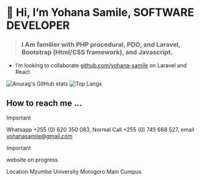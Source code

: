 #             👋 Hi, I’m Yohana Samile, SOFTWARE DEVELOPER

<!-- Web desing and developement, my goals is to become a software developer and working with big companies. -->
  
>### I Am familier with PHP procedural, PDO, and Laravel, Bootstrap (Html/CSS framework), and Javascript.
  
- I’m looking to collaborate [github.com/yohana-samile](https://github.com/yohana-samile) on Laravel and React

![Anurag's GitHub stats](https://github-readme-stats.vercel.app/api?username=yohana-samile&show_icons=true&theme=radical)                ![Top Langs](https://github-readme-stats.vercel.app/api/top-langs/?username=yohana-samile&langs_count=8&show_icons=true&theme=radical&layout=compact)

<!--  ![Anurag's GitHub stats](https://github-readme-stats.vercel.app/api?username=yohana-samile&show_icons=true)
 [![Anurag's GitHub stats](https://github-readme-stats.vercel.app/api?username=yohana-samile)](https://github.com/yohana-samile/github-readme-stats) ni sawa na ya juu tofaut icons
[![Top Langs](https://github-readme-stats.vercel.app/api/top-langs/?username=yohana-samile)](https://github.com/yohana-samile/github-readme-stats)
![Top Langs](https://github-readme-stats.vercel.app/api/top-langs/?username=yohana-samile&size_weight=0.5&count_weight=0.5)
![Top Langs](https://github-readme-stats.vercel.app/api/top-langs/?username=yohana-samile&layout=compact)
 ![Anurag's GitHub stats](https://github-readme-stats.vercel.app/api?username=yohana-samile&show=reviews,discussions_started,discussions_answered,prs_merged,prs_merged_percentage) THIS IS FOR PRIVATE DATA
![Anurag's GitHub stats](https://github-readme-stats.vercel.app/api?username=yohana-samile&hide=contribs,prs) -->

## How to reach me ...

> [!IMPORTANT]
> Whatsapp +255 (0) 620 350 083,
> Normal Call +255 (0) 745 668 527,
> email yohanasamile@gmail.com

> [!IMPORTANT]
> website on progress

Location Mzumbe University Morogoro Main Cumpus

